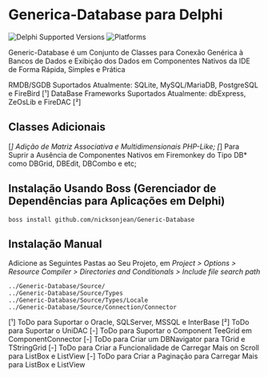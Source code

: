 # Generica-Database para Delphi
![Delphi Supported Versions](https://img.shields.io/badge/Vers%C3%B5es%20do%20Delphi%20Suportadas-XE10%20Seatle%20..%20XE10.4%20Sydney-blue.svg)
![Platforms](https://img.shields.io/badge/Plataformas%20Suportadas-Win32%20..%20Win64-red.svg)
 
Generic-Database é um Conjunto de Classes para Conexão Genérica à Bancos de Dados e Exibição dos Dados em Componentes Nativos da IDE de Forma Rápida, Simples e Prática

RMDB/SGDB Suportados Atualmente: SQLite, MySQL/MariaDB, PostgreSQL e FireBird [¹]
DataBase Frameworks Suportados Atualmente: dbExpress, ZeOsLib e FireDAC [²]

## Classes Adicionais
[*] Adição de Matriz Associativa e Multidimensionais PHP-Like;
[*] Para Suprir a Ausência de Componentes Nativos em Firemonkey do Tipo DB* como DBGrid, DBEdit, DBCombo e etc;
 
## Instalação Usando Boss (Gerenciador de Dependências para Aplicações em Delphi)
```
boss install github.com/nicksonjean/Generic-Database
```

## Instalação Manual
Adicione as Seguintes Pastas ao Seu Projeto, em *Project > Options > Resource Compiler > Directories and Conditionals > Include file search path*
```
../Generic-Database/Source/
../Generic-Database/Source/Types
../Generic-Database/Source/Types/Locale
../Generic-Database/Source/Connection/Connector
```

[¹] ToDo para Suportar o Oracle, SQLServer, MSSQL e InterBase
[²] ToDo para Suportar o UniDAC
[-] ToDo para Suportar o Component TeeGrid em ComponentConnector
[-] ToDo para Criar um DBNavigator para TGrid e TStringGrid
[-] ToDo para Criar a Funcionalidade de Carregar Mais on Scroll para ListBox e ListView
[-] ToDo para Criar a Paginação para Carregar Mais para ListBox e ListView